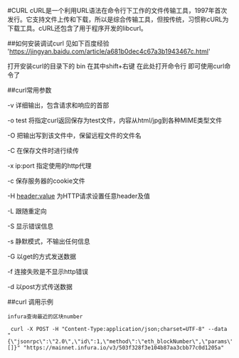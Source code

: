 #CURL
cURL是一个利用URL语法在命令行下工作的文件传输工具，1997年首次发行。它支持文件上传和下载，所以是综合传输工具，但按传统，习惯称cURL为下载工具。cURL还包含了用于程序开发的libcurl。

##如何安装调试curl
见如下百度经验
'https://jingyan.baidu.com/article/a681b0dec4c67a3b1943467c.html'

打开安装curl的目录下的 bin 在其中shift+右键 在此处打开命令行 即可使用curl命令了

##curl常用参数

-v 详细输出，包含请求和响应的首部

-o test 将指定curl返回保存为test文件，内容从html/jpg到各种MIME类型文件

-O  把输出写到该文件中，保留远程文件的文件名

-C 在保存文件时进行续传

-x  ip:port 指定使用的http代理

-c <file> 保存服务器的cookie文件

-H <header:value>  为HTTP请求设置任意header及值

-L 跟随重定向

-S 显示错误信息

-s 静默模式，不输出任何信息

-G 以get的方式发送数据

-f  连接失败是不显示http错误

-d 以post方式传送数据


##curl 调用示例
```
infura查询最近的区块number

 curl -X POST -H "Content-Type:application/json;charset=UTF-8" --data "{\"jsonrpc\":\"2.0\",\"id\":1,\"method\":\"eth_blockNumber\",\"params\":[]}" "https://mainnet.infura.io/v3/503f328f3e104b87aa3cbb77c0d1205a"
```
